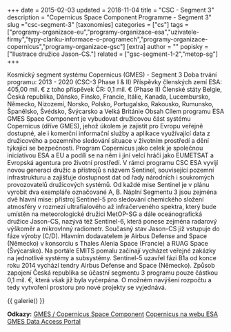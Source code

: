 +++
date = 2015-02-03
updated = 2018-11-04
title = "CSC - Segment 3"
description = "Copernicus Space Component Programme - Segment 3"
slug ="csc-segment-3"
[taxonomies]
categories = ["cs"]
tags = ["programy-organizace-eu","programy-organizace-esa","uzivatele-firmy","typy-clanku-informace-o-programech","programy-organizace-copernicus","programy-organizace-gsc"]
[extra]
author = ""
popisky = ["Ilustrace družice Jason-CS."]
related = ["gsc-segment-1-2","metop-sg"]
+++

Kosmický segment systému Copernicus (GMES) - Segment 3 Doba trvání programu: 2013 - 2020 (CSC-3 Phase I & II) Příspěvky členských zemí ESA: 405,00 mil. € z toho příspěvek ČR: 0,1 mil. € (Phase II) Členské státy Belgie, Česká republika, Dánsko, Finsko, Francie, Itálie, Kanada, Lucembursko, Německo, Nizozemí, Norsko, Polsko, Portugalsko, Rakousko, Rumunsko, Španělsko, Švédsko, Švýcarsko a Velká Británie Obsah Cílem programu ESA GMES Space Component je vybudovat družicovou část systému Copernicus (dříve GMES), jehož úkolem je zajistit pro Evropu veřejně dostupné, ale i komerční informační služby a aplikace využívající data z družicového a pozemního sledování situace v životním prostředí a dění týkající se bezpečnosti. Program Copernicus jako celek je společnou iniciativou ESA a EU a podílí se na něm i jiní velcí hráči jako EUMETSAT a Evropská agentura pro životní prostředí. V rámci programu CSC ESA vyvíjí novou generaci družic a přístrojů s názvem Sentinel, související pozemní infrastrukturu a zajišťuje dostupnost dat od řady národních i soukromých provozovatelů družicových systémů. Od každé mise Sentinel je v plánu vyrobit dva exempláře označované A, B. Náplní Segmentu 3 jsou zejména dvě hlavní mise: přístroj Sentinel-5 pro sledování chemického složení atmosféry v rozmezí ultrafialového až infračerveného spektra, který bude umístěn na meteorologické družici MetOP-SG a dále oceánografická družice Jason-CS, nazývá též Sentinel-6, která ponese zejména radarový výškoměr a mikrovlnný radiometr. Současný stav Jason-CS již vstupuje do fáze výroby (C/D). Hlavním dodavatelem je Airbus Defense and Space (Německo) v konsorciu s Thales Alenia Space (Francie) a RUAG Space (Švýcarsko). Na portále EMITS pomalu začínají vycházet veřejné zakázky na jednotlivé systémy a subsystémy. Sentinel-5 uzavřel fázi B1a od konce roku 2014 vychází tendry Airbus Defense and Space (Německo). Způsob zapojení Česká republika se účastní segmentu 3 programu pouze částkou 0,1 mil. €, která však již byla vyčerpána. O možném navýšení rozpočtu a tedy vytvoření prostoru pro nové projekty se vyjednává.

{{ galerie() }}

**Odkazy:**
[GMES / Copernicus Space Component]
[Copernicus na webu ESA]
[GMES Data Access Portal]

[GMES / Copernicus Space Component]: http://www.esa.int/Our_Activities/Observing_the_Earth/Copernicus/Space_Component
[Copernicus na webu ESA]: http://www.esa.int/Our_Activities/Observing_the_Earth/Copernicus
[GMES Data Access Portal]: http://gmesdata.esa.int/web/gsc/about-gsc-data-access
